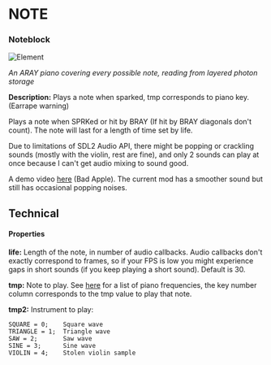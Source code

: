 # NOTE
### Noteblock

![Element](https://i.imgur.com/snDC0EV.png)

*An ARAY piano covering every possible note, reading from layered photon storage*

**Description:**  Plays a note when sparked, tmp corresponds to piano key. (Earrape warning)

Plays a note when SPRKed or hit by BRAY (If hit by BRAY diagonals don't count). The note will last for a length of time set by life.

Due to limitations of SDL2 Audio API, there might be popping or crackling sounds (mostly with the violin, rest are fine), and 
only 2 sounds can play at once because I can't get audio mixing to sound good.

A demo video [here](https://www.youtube.com/watch?v=2dhK1PLomFs) (Bad Apple). The current mod has a smoother sound but still has occasional popping noises.

## Technical
#### Properties
**life:** Length of the note, in number of audio callbacks. Audio callbacks don't exactly correspond to frames, so 
if your FPS is low you might experience gaps in short sounds (if you keep playing a short sound). Default is 30.

**tmp:** Note to play. See [here](https://en.wikipedia.org/wiki/Piano_key_frequencies) for a list of piano frequencies, the key number column corresponds to the tmp value to play that note.

**tmp2:** Instrument to play:
```
SQUARE = 0;    Square wave
TRIANGLE = 1;  Triangle wave
SAW = 2;       Saw wave
SINE = 3;      Sine wave
VIOLIN = 4;    Stolen violin sample
```